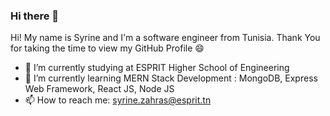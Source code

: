 ### Hi there 👋


Hi! My name is Syrine and I'm a software engineer from Tunisia. Thank You for taking the time to view my GitHub Profile 😄

- 🔭 I’m currently studying at ESPRIT Higher School of Engineering
- 🌱 I’m currently learning MERN Stack Development : MongoDB, Express Web Framework, React JS, Node JS
- 📫 How to reach me: syrine.zahras@esprit.tn


